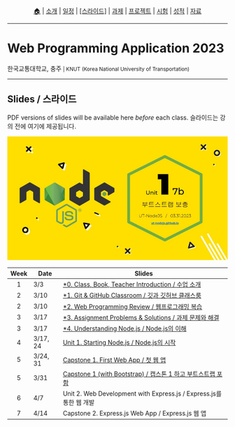 <p id="menu" align="center">
  <a href="https://ut-nodejs.github.io" title="Home">🏠</a> |
  <a href="about.html" title="About">소개</a> |
  <a href="/schedule.html" title="Schedule">일정</a> |
  <a href="/slides.html" title="Slides"><u>[스라이드]</u></a> |
  <a href="/assignments.html" title="Assignments">과제</a> |
  <a href="/project.html" title="Project">프로젝트</a> |
  <a href="/tests.html" title="Tests">시험</a> |
  <a href="/grading.html" title="Grading">성적</a> |
  <a href="/resources.html" title="Resources">자료</a>
  <!-- <a href="https://pollev.com/aarons007" title="PollEverywhere">설문↗️</a> -->
</p>

---

# Web Programming Application 2023

<p>한국교통대학교, 충주<small> | KNUT (Korea National University of Transportation)</small></p>

---

## Slides / 스라이드

PDF versions of slides will be available here _before_ each class. 슬라이드는 강의 전에 여기에 제공됩니다.

![this-week](/img/gh-pages/slides-covers/1.7b-bootstrap-supplement.jpg)

| Week | Date     | Slides                                                                                                    |
| :--: | -------- | --------------------------------------------------------------------------------------------------------- |
|  1   | 3/3      | [\*0. Class, Book, Teacher Introduction / 수업 소개](/slides/0.0a-class-introduction.pdf)                 |
|  2   | 3/10     | [\*1. Git & GitHub Classroom / 깃과 깃허브 클래스룸](/slides/0.0b-git-github-classroom.pdf)               |
|  2   | 3/10     | [\*2. Web Programming Review / 웹프로그래밍 복습](/slides/0.0c-web-programming-review.pdf)                |
|  3   | 3/17     | [\*3. Assignment Problems & Solutions / 과제 문제와 해결](/slides/0.0d-assignment-problems-solutions.pdf) |
|  3   | 3/17     | [\*4. Understanding Node.js / Node.js의 이해](/slides/0.1-2-understanding-node.pdf)                       |
|  4   | 3/17, 24 | [Unit 1. Starting Node.js / Node.js의 시작](/slides/1.3-6-starting-nodejs.pdf)                            |
|  5   | 3/24, 31 | [Capstone 1. First Web App / 첫 웹 앱](/slides/1.7-first-web-app.pdf)                                     |
|  5   | 3/31     | [Capstone 1 (with Bootstrap) / 캡스톤 1 하고 부트스트랩 포함](/slides/1.7b-first-web-app-bootstrap.pdf)   |
|  6   | 4/7      | Unit 2. Web Development with Express.js / Express.js를 통한 웹 개발                                       |
|  7   | 4/14     | Capstone 2. Express.js Web App / Express.js 웹 앱                                                         |
